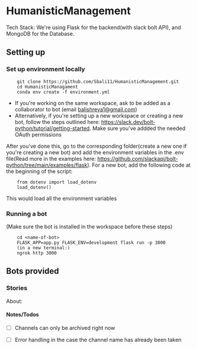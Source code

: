 # HumanisticManagement

Tech Stack:
We're using Flask for the backend(with slack bolt API), and MongoDB for the Database. 

## Setting up 

### Set up environment locally
```
    git clone https://github.com/Sbali11/HumanisticManagement.git
    cd HumanisticManagament
    conda env create -f environment.yml
```

- If you're working on the same workspace, ask to be added as a collaborator to bot (email balishreya1@gmail.com)
- Alternatively, if you're setting up a new workspace or creating a new bot, follow the steps outlined here: https://slack.dev/bolt-python/tutorial/getting-started. Make sure you've addded the needed OAuth permissions 

After you've done this, go to the corresponding folder(create a new one if you're creating a new bot) and add the environment variables in the .env file(Read more in the examples here: https://github.com/slackapi/bolt-python/tree/main/examples/flask). For a new bot, add the following code at the beginning of the script:

```
    from dotenv import load_dotenv
    load_dotenv()
```
This would load all the environment variables

### Running a bot

(Make sure the bot is installed in the workspace before these steps)

```
    cd <name-of-bot>
    FLASK_APP=app.py FLASK_ENV=development flask run -p 3000
    (in a new terminal:)
    ngrok http 3000
```


## Bots provided

### Stories
About: 


#### Notes/Todos
- [ ] Channels can only be archived right now
- [ ] Error handling in the case the channel name has already been taken



